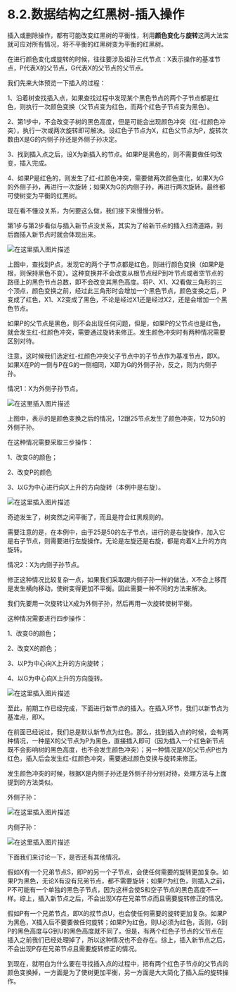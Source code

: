 # 8.2.数据结构之红黑树-插入操作

插入或删除操作，都有可能改变红黑树的平衡性，利用**颜色变化**与**旋转**这两大法宝就可应对所有情况，将不平衡的红黑树变为平衡的红黑树。

在进行颜色变化或旋转的时候，往往要涉及祖孙三代节点：X表示操作的基准节点，P代表X的父节点，G代表X的父节点的父节点。

我们先来大体预览一下插入的过程：

1、沿着树查找插入点，如果查找过程中发现某个黑色节点的两个子节点都是红色，则执行一次颜色变换（父节点变为红色，而两个红色子节点变为黑色）。

2、第1步中，不会改变子树的黑色高度，但是可能会出现颜色冲突（红-红颜色冲突），执行一次或两次旋转即可解决。设红色子节点为X，红色父节点为P，旋转次数由X是G的内侧子孙还是外侧子孙决定。

3、找到插入点之后，设X为新插入的节点。如果P是黑色的，则不需要做任何改变，插入完成。

4、如果P是红色的，则发生了红-红颜色冲突，需要做两次颜色变化，如果X为G的外侧子孙，再进行一次旋转；如果X为G的内侧子孙，再进行两次旋转。最终都可使树变为平衡的红黑树。

现在看不懂没关系，为何要这么做，我们接下来慢慢分析。

第1步与第2步看似与插入新节点没关系，其实为了给新节点的插入扫清道路，到后面插入新节点时就会体现出来。

![在这里插入图片描述](截图/8.2-1.png)

上图中，查找到P点，发现它的两个子节点都是红色，则进行颜色变换（如果P是根，则保持黑色不变）。这种变换并不会改变从根节点经P到叶节点或者空节点的路径上的黑色节点总数，即不会改变其黑色高度。将P、X1、X2看做三角形的三个顶点，颜色变换之前，经过此三角形时会增加一个黑色节点，颜色变换之后，P变成了红色，X1、X2变成了黑色，不论是经过X1还是经过X2，还是会增加一个黑色节点。

如果P的父节点是黑色，则不会出现任何问题，但是，如果P的父节点也是红色，就会发生红-红颜色冲突，需要通过旋转来修正。发生颜色冲突时有两种情况需要区别对待。

注意，这时候我们选定红-红颜色冲突父子节点中的子节点作为基准节点，即X。如果X在P的一侧与P在G的一侧相同，X即为G的外侧子孙，反之，则为内侧子孙。

情况1：X为外侧子孙节点。

![在这里插入图片描述](截图/8.2-2.png)

上图中，表示的是颜色变换之后的情况，12跟25节点发生了颜色冲突，12为50的外侧子孙。

在这种情况需要采取三步操作：

1、改变G的颜色；

2、改变P的颜色

3、以G为中心进行向X上升的方向旋转（本例中是右旋）。

![在这里插入图片描述](截图/8.2-3.jpg)

奇迹发生了，树突然之间平衡了，而且是符合红黑规则的。

需要注意的是，在本例中，由于25是50的左子节点，进行的是右旋操作，加入它是右子节点，则需要进行左旋操作。无论是左旋还是右旋，都是向着X上升的方向旋转。

情况2：X为内侧子孙节点。

修正这种情况比较复杂一点，如果我们采取跟内侧子孙一样的做法，X不会上移而是发生横向移动，使树变得更加不平衡。因此需要一种不同的方法来解决。

我们先要用一次旋转让X成为外侧子孙，然后再用一次旋转使树平衡。

这种情况需要进行四步操作：

1、改变G的颜色；

2、改变X的颜色；

3、以P为中心向X上升的方向旋转；

4、以G为中心向X上升的方向旋转。

![在这里插入图片描述](截图/8.2-4.png)

至此，前期工作已经完成，下面进行新节点的插入。在插入环节，我们以新节点为基准点，即X。

在前面已经说过，我们总是默认新节点为红色。那么，找到插入点的时候，会有两种情况，一种是X的父节点为P为黑色，直接插入即可（因为插入一个红色新节点既不会影响树的黑色高度，也不会发生颜色冲突）；另一种情况是X的父节点P也为红色，插入后会发生红-红颜色冲突，需要通过颜色变换与旋转来修正。

发生颜色冲突的时候，根据X是内侧子孙还是外侧子孙分别对待，处理方法与上面提到的方法类似。

外侧子孙：

![在这里插入图片描述](截图/8.2-5.png)

内侧子孙：

![在这里插入图片描述](截图/8.2-6.png)

下面我们来讨论一下，是否还有其他情况。

假如X有一个兄弟节点S，即P的另一个子节点，会使任何需要的旋转更加复杂。如果P为黑色，无论X有没有兄弟节点，都不需要旋转；如果P为红色，则插入之前，P不可能有一个单独的黑色子节点，因为这样会使S和空子节点的黑色高度不一样。综上，插入新节点之后，不会出现X存在兄弟节点而且需要旋转修正的情况。

假如P有一个兄弟节点，即X的叔节点U，也会使任何需要的旋转更加复杂。如果P为黑色，X插入后不要要做任何旋转；如果P为红色，则U必须为红色，否则，G到P的黑色高度与G到U的黑色高度就不同了。但是，有两个红色子节点的父节点在插入之前我们已经处理掉了，所以这种情况也不会存在。综上，插入新节点之后，不会出现P存在兄弟节点且需要旋转修正的情况。

到现在，就明白为什么要在寻找插入点的过程中，把有两个红色子节点的父节点的颜色变换掉，一方面是为了使树更加平衡，另一方面是大大简化了插入后的旋转操作。
